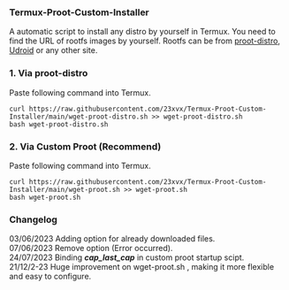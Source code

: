 ### Termux-Proot-Custom-Installer
 A automatic script to install any distro by yourself in Termux.
 You need to find the URL of rootfs images by yourself.
 Rootfs can be from [proot-distro](https://github.com/termux/proot-distro), [Udroid](https://github.com/RandomCoderOrg/ubuntu-on-android) or any other site.

### 1. Via proot-distro
Paste following command into Termux.
``` 
curl https://raw.githubusercontent.com/23xvx/Termux-Proot-Custom-Installer/main/wget-proot-distro.sh >> wget-proot-distro.sh
bash wget-proot-distro.sh
```
### 2. Via Custom Proot (Recommend)
Paste following command into Termux.
``` 
curl https://raw.githubusercontent.com/23xvx/Termux-Proot-Custom-Installer/main/wget-proot.sh >> wget-proot.sh
bash wget-proot.sh
```

### Changelog
03/06/2023 Adding option for already downloaded files.<br>
07/06/2023 Remove option (Error occurred).<br>
24/07/2023 Binding ***cap_last_cap*** in custom proot startup scipt.<br>
21/12/2-23 Huge improvement on wget-proot.sh , making it more flexible and easy to configure.


